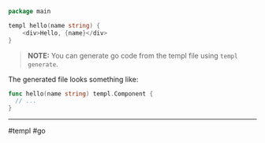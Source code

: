
```go
package main

templ hello(name string) {
	<div>Hello, {name}</div>
}
```

> **NOTE:** You can generate go code from the templ file using `templ generate`.

The generated file looks something like:

```go
func hello(name string) templ.Component {
  // ...
}
```

---

#templ #go 